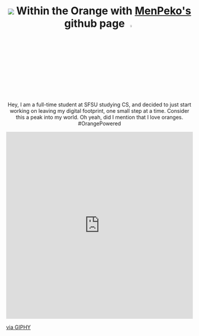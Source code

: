 <h1 align="center"> <img src="https://giphy.com/stickers/art-pixel-emoji-xZxbV2sAPAX5GoFvq0""> Within the Orange with <a href="https://imp.works" target="_blank">MenPeko's</a> github page <img src="https://giphy.com/gifs/meister-hq-reaction-cheri-meisterhq-1HHa2DStqjOm2BLqAR" width="4%"> </h1>
<br>
<p align="center">
Hey, I am a full-time student at SFSU studying CS, and decided to just start working on leaving my digital footprint, one small step at a time. Consider this a peak into my world. Oh yeah, did I mention that I love oranges. #OrangePowered
</p>
<div style="width:100%;height:0;padding-bottom:100%;position:relative;"><iframe src="https://giphy.com/embed/xZxbV2sAPAX5GoFvq0" width="100%" height="100%" style="position:absolute" frameBorder="0" class="giphy-embed" allowFullScreen></iframe></div><p><a href="https://giphy.com/stickers/art-pixel-emoji-xZxbV2sAPAX5GoFvq0">via GIPHY</a></p>

